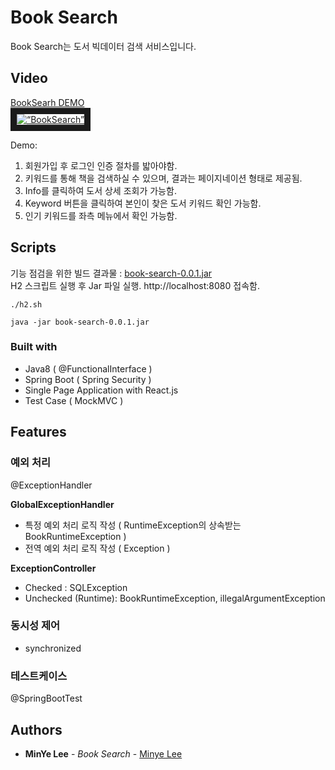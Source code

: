 # Book Search

Book Search는 도서 빅데이터 검색 서비스입니다.  

## Video
[BookSearh DEMO](https://youtu.be/WU8tigrcLtg)<br/>
<a href="http://www.youtube.com/watch?feature=player_embedded&v=WU8tigrcLtg
" target="_blank"><img src="http://img.youtube.com/vi/WU8tigrcLtg/0.jpg" 
alt=“BookSearch” width=“1024” height=“768” border="10" /></a>

Demo: 
1. 회원가입 후 로그인 인증 절차를 밟아야함.
2. 키워드를 통해 책을 검색하실 수 있으며, 결과는 페이지네이션 형태로 제공됨.
3. Info를 클릭하여 도서 상세 조회가 가능함.
4. Keyword 버튼을 클릭하여 본인이 찾은 도서 키워드 확인 가능함.
5. 인기 키워드를 좌측 메뉴에서 확인 가능함.



## Scripts
기능 점검을 위한 빌드 결과물 : 
 <a href="https://drive.google.com/file/d/1ppqOa_Qj70uD5FYFfrTZgdQuE0liDemO/view?usp=sharing" target="blank">book-search-0.0.1.jar</a><br/>
H2 스크립트 실행 후 Jar 파일 실행.
http://localhost:8080 접속함.

```
./h2.sh
```

```
java -jar book-search-0.0.1.jar
```

### Built with

* Java8 ( @FunctionalInterface )
* Spring Boot ( Spring Security )
* Single Page Application with React.js 
* Test Case ( MockMVC )


## Features

### 예외 처리</br>
@ExceptionHandler 

**GlobalExceptionHandler** 
* 특정 예외 처리 로직 작성 ( RuntimeException의 상속받는 BookRuntimeException )
* 전역 예외 처리 로직 작성 ( Exception )

**ExceptionController**
* Checked : SQLException
* Unchecked (Runtime): BookRuntimeException, illegalArgumentException

### 동시성 제어</br>
* synchronized

### 테스트케이스</br>
@SpringBootTest 


## Authors

* **MinYe Lee** - *Book Search* - [Minye Lee](https://github.com/MinyeLee)


